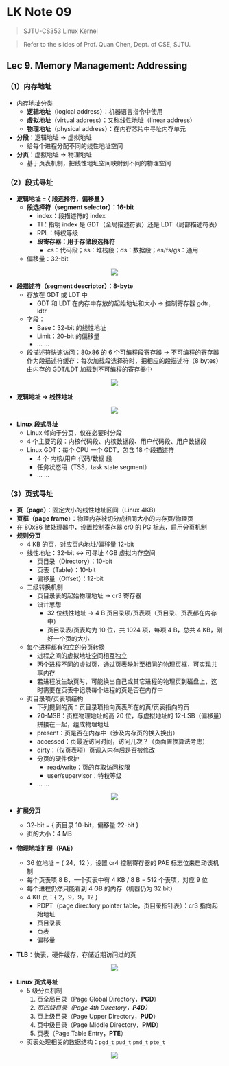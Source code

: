 # LK Note 09
> SJTU-CS353 Linux Kernel

> Refer to the slides of Prof. Quan Chen, Dept. of CSE, SJTU.
## Lec 9. Memory Management: Addressing
### （1）内存地址
* 内存地址分类
    * **逻辑地址**（logical address）：机器语言指令中使用
    * **虚拟地址**（virtual address）：又称线性地址（linear address）
    * **物理地址**（physical address）：在内存芯片中寻址内存单元
* **分段**：逻辑地址 -> 虚拟地址
    * 给每个进程分配不同的线性地址空间
* **分页**：虚拟地址 -> 物理地址
    * 基于页表机制，把线性地址空间映射到不同的物理空间
### （2）段式寻址
* **逻辑地址 = { 段选择符，偏移量 }**
    * **段选择符（segment selector）：16-bit**
        * index：段描述符的 index
        * TI：指明 index 是 GDT（全局描述符表）还是 LDT（局部描述符表）
        * RPL：特权等级
        * **段寄存器：用于存储段选择符**
            * cs：代码段；ss：堆栈段；ds：数据段；es/fs/gs：通用
    * 偏移量：32-bit

<p align="center"><img src="imgs/9/1.png"/></p>

* **段描述符（segment descriptor）：8-byte**
    * 存放在 GDT 或 LDT 中
        * GDT 和 LDT 在内存中存放的起始地址和大小 -> 控制寄存器 gdtr，ldtr
    * 字段：
        * Base：32-bit 的线性地址
        * Limit：20-bit 的偏移量
        * ... ...
    * 段描述符快速访问：80x86 的 6 个可编程段寄存器 -> 不可编程的寄存器作为段描述符缓存：每次加载段选择符时，把相应的段描述符（8 bytes）由内存的 GDT/LDT 加载到不可编程的寄存器中

<p align="center"><img src="imgs/9/2.png"/></p>

* **逻辑地址 -> 线性地址**

<p align="center"><img src="imgs/9/3.png"/></p>

* **Linux 段式寻址**
    * Linux 倾向于分页，仅在必要时分段
    * 4 个主要的段：内核代码段、内核数据段、用户代码段、用户数据段
    * Linux GDT：每个 CPU 一个 GDT，包含 18 个段描述符
        * 4 个 内核/用户 代码/数据 段
        * 任务状态段（TSS，task state segment）
        * ... ...
### （3）页式寻址
* **页（page）**：固定大小的线性地址区间（Linux 4KB）
* **页框（page frame**）：物理内存被切分成相同大小的内存页/物理页
* 在 80x86 微处理器中，设置控制寄存器 cr0 的 PG 标志，启用分页机制
* **规则分页**
    * 4 KB 的页，对应页内地址/偏移量 12-bit
    * 线性地址：32-bit <-> 可寻址 4GB 虚拟内存空间
        * 页目录（Directory）：10-bit
        * 页表（Table）：10-bit
        * 偏移量（Offset）：12-bit
    * 二级转换机制
        * 页目录表的起始物理地址 -> cr3 寄存器
        * 设计思想
            * 32 位线性地址 -> 4 B 页目录项/页表项（页目录、页表都在内存中）
            * 页目录表/页表均为 10 位，共 1024 项，每项 4 B，总共 4 KB，刚好一个页的大小
    * 每个进程都有独立的分页转换
        * 进程之间的虚拟地址空间相互独立
        * 两个进程不同的虚拟页，通过页表映射至相同的物理页框，可实现共享内存
        * 若进程发生缺页时，可能换出自己或其它进程的物理页到磁盘上，这时需要在页表中记录每个进程的页是否在内存中
    * 页目录项/页表项结构
        * 下列提到的页：页目录项指向页表所在的页/页表指向的页
        * 20-MSB：页框物理地址的高 20 位，与虚拟地址的 12-LSB（偏移量）拼接在一起，组成物理地址
        * present：页是否在内存中（涉及内存页的换入换出）
        * accessed：页最近访问时间，访问几次？（页面置换算法考虑）
        * dirty：（仅页表项）页调入内存后是否被修改
        * 分页的硬件保护
            * read/write：页的存取访问权限
            * user/supervisor：特权等级
        * ... ...

<p align="center"><img src="imgs/9/4.png"/></p>

* **扩展分页**
    * 32-bit = { 页目录 10-bit，偏移量 22-bit }
    * 页的大小：4 MB
    
* **物理地址扩展（PAE）**
    * 36 位地址 = { 24，12 }，设置 cr4 控制寄存器的 PAE 标志位来启动该机制
    * 每个页表项 8 B，一个页表中有 4 KB / 8 B = 512 个表项，对应 9 位
    * 每个进程仍然只能看到 4 GB 的内存（机器仍为 32 bit）
    * 4 KB 页：{ 2，9，9，12 }
        * PDPT（page directory pointer table，页目录指针表）：cr3 指向起始地址
        * 页目录表
        * 页表
        * 偏移量

* **TLB**：快表，硬件缓存，存储近期访问过的页

<p align="center"><img src="imgs/9/5.png"/></p>

* **Linux 页式寻址**
    * 5 级分页机制
        1. 页全局目录（Page Global Directory，**PGD**）
        2. *页四级目录（Page 4th Directory，**P4D**）*
        3. 页上级目录（Page Upper Directory，**PUD**）
        4. 页中级目录（Page Middle Directory，**PMD**）
        5. 页表（Page Table Entry，**PTE**）
    * 页表处理相关的数据结构：`pgd_t` `pud_t` `pmd_t` `pte_t`

<p align="center"><img src="imgs/9/6.png"/></p>

